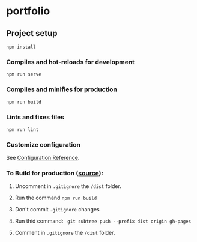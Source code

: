 # portfolio

## Project setup
```
npm install
```

### Compiles and hot-reloads for development
```
npm run serve
```

### Compiles and minifies for production
```
npm run build
```

### Lints and fixes files
```
npm run lint
```

### Customize configuration
See [Configuration Reference](https://cli.vuejs.org/config/).

### To Build for production ([source](https://medium.com/@Roli_Dori/deploy-vue-cli-3-project-to-github-pages-ebeda0705fbd)):

1. Uncomment in ```.gitignore``` the ```/dist``` folder.

2. Run the command ```npm run build```

3. Don't commit ```.gitignore``` changes

4. Run thid command:
``` git subtree push --prefix dist origin gh-pages```

5. Comment in ```.gitignore``` the ```/dist``` folder.
